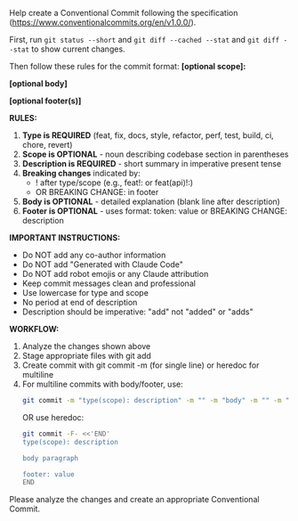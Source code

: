 Help create a Conventional Commit following the specification (https://www.conventionalcommits.org/en/v1.0.0/).

First, run `git status --short` and `git diff --cached --stat` and `git diff --stat` to show current changes.

Then follow these rules for the commit format:
**<type>[optional scope]: <description>**

**[optional body]**

**[optional footer(s)]**

**RULES:**
1. **Type is REQUIRED** (feat, fix, docs, style, refactor, perf, test, build, ci, chore, revert)
2. **Scope is OPTIONAL** - noun describing codebase section in parentheses
3. **Description is REQUIRED** - short summary in imperative present tense
4. **Breaking changes** indicated by:
   - ! after type/scope (e.g., feat!: or feat(api)!:)
   - OR BREAKING CHANGE: in footer
5. **Body is OPTIONAL** - detailed explanation (blank line after description)
6. **Footer is OPTIONAL** - uses format: token: value or BREAKING CHANGE: description

**IMPORTANT INSTRUCTIONS:**
- Do NOT add any co-author information
- Do NOT add "Generated with Claude Code"
- Do NOT add robot emojis or any Claude attribution
- Keep commit messages clean and professional
- Use lowercase for type and scope
- No period at end of description
- Description should be imperative: "add" not "added" or "adds"

**WORKFLOW:**
1. Analyze the changes shown above
2. Stage appropriate files with git add
3. Create commit with git commit -m (for single line) or heredoc for multiline
4. For multiline commits with body/footer, use:
   ```bash
   git commit -m "type(scope): description" -m "" -m "body" -m "" -m "footer"
   ```
   OR use heredoc:
   ```bash
   git commit -F- <<'END'
   type(scope): description

   body paragraph

   footer: value
   END
   ```

Please analyze the changes and create an appropriate Conventional Commit.